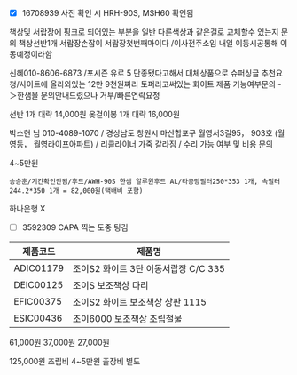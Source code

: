 - [x] 16708939 사진 확인 시 HRH-90S, MSH60 확인됨

책상및 서랍장에 핑크로 되어있는 부분을 일반 다른색상과 같은걸로 교체할수 있는지 문의  책상선반1개 서랍장손잡이 서랍장첫번째마이다 /이사전주소임 내일 이동시공통해 이동예정이라함


신혜010-8606-6873	/포시즌 유로 5  단종됐다고해서 대체상품으로 슈퍼싱글 추천요청/사이트에 올라와있는 12만 9천원짜리 토퍼라고써있는 화이트 제품 기능여부문의 -＞한샘몰 문의안내드렸으나 거부/빠른연락요청


선반 1개 대략 14,000원 
옷걸이봉 1개 대략 16,000원



박소현 님  010-4089-1070  / 경상남도 창원시 마산합포구 월영서3길95，  903호 (월영동， 월영라이프아파트) / 리클라이너 가죽 갈라짐 / 수리 가능 여부 및 비용 문의


4~5만원


```
송승훈/기간확인안됨/후드/AWH-90S 한샘 알루윈후드 AL/타공망필터250*353 1개, 속필터244.2*350 1개 = 82,000원(택배비 포함)
```


하나은행
X



- [ ] 3592309 CAPA 찍는 도중 팅김




| 제품코드      | 제품명                       |
| --------- | ------------------------- |
| ADIC01179 | 조이S2 화이트 3단 이동서랍장 C/C 335 |
| DEIC00125 | 조이S 보조책상 다리               |
| EFIC00375 | 조이S2 화이트 보조책상 상판 1115     |
| ESIC00436 | 조이6000 보조책상 조립철물          |

61,000원
37,000원
27,000원

125,000원
조립비 4~5만원
출장비 별도
